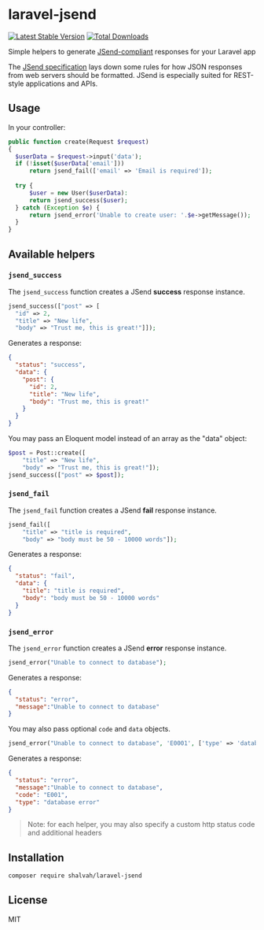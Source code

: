 # laravel-jsend

[![Latest Stable Version](https://poser.pugx.org/shalvah/laravel-jsend/v/stable)](https://packagist.org/packages/shalvah/laravel-jsend) [![Total Downloads](https://poser.pugx.org/shalvah/laravel-jsend/downloads)](https://packagist.org/packages/shalvah/laravel-jsend)

Simple helpers to generate [JSend-compliant](https://labs.omniti.com/labs/jsend) responses for your Laravel app

The [JSend specification](https://labs.omniti.com/labs/jsend) lays down some rules for how JSON responses from web servers should be formatted. JSend is especially suited for REST-style applications and APIs.

## Usage
In your controller:
```php
public function create(Request $request)
{
  $userData = $request->input('data');
  if (!isset($userData['email']))
      return jsend_fail(['email' => 'Email is required']);
  
  try {
      $user = new User($userData):
      return jsend_success($user);
  } catch (Exception $e) {
      return jsend_error('Unable to create user: '.$e->getMessage());
  }
}
```

## Available helpers
### `jsend_success`
The `jsend_success` function creates a JSend **success** response instance.
```php
jsend_success(["post" => [
  "id" => 2,
  "title" => "New life",
  "body" => "Trust me, this is great!"]]);
```

Generates a response:
```json
{
  "status": "success",
  "data": {
    "post": {
      "id": 2,
      "title": "New life",
      "body": "Trust me, this is great!"
    }
  }
}
```
You may pass an Eloquent model instead of an array as the "data" object:

```php
$post = Post::create([
    "title" => "New life",
    "body" => "Trust me, this is great!"]);
jsend_success(["post" => $post]);
```

### `jsend_fail`
The `jsend_fail` function creates a JSend **fail** response instance.
```php
jsend_fail([
    "title" => "title is required",
    "body" => "body must be 50 - 10000 words"]);
```

Generates a response:
```json
{
  "status": "fail",
  "data": {
    "title": "title is required",
    "body": "body must be 50 - 10000 words"
  }
}
```

### `jsend_error`
The `jsend_error` function creates a JSend **error** response instance.
```php
jsend_error("Unable to connect to database");
```

Generates a response:
```json
{
  "status": "error",
  "message":"Unable to connect to database"
}
```
You may also pass optional `code` and `data` objects.
```php
jsend_error("Unable to connect to database", 'E0001', ['type' => 'database errpr']);
```

Generates a response:
```json
{
  "status": "error",
  "message":"Unable to connect to database",
  "code": "E001",
  "type": "database error"
}
```

> Note: for each helper, you may also specify a custom http status code and additional headers

## Installation
```bash
composer require shalvah/laravel-jsend
```

## License
MIT
